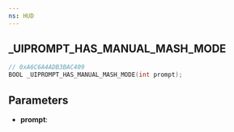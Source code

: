 ```yaml
---
ns: HUD
---
```

## _UIPROMPT_HAS_MANUAL_MASH_MODE

```c
// 0xA6C6A4ADB3BAC409
BOOL _UIPROMPT_HAS_MANUAL_MASH_MODE(int prompt);
```

## Parameters
* **prompt**:
